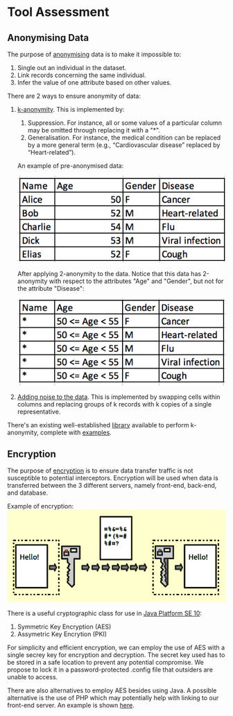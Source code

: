 # Tool Assessment

## Anonymising Data

The purpose of [anonymising](http://kau.diva-portal.org/smash/get/diva2:1043735/FULLTEXT01.pdf) data is to make it impossible to:
1. Single out an individual in the dataset. 
1. Link records concerning the same individual.
1. Infer the value of one attribute based on other values.

There are 2 ways to ensure anonymity of data:
1. [k-anonymity](https://en.wikipedia.org/wiki/K-anonymity). This is implemented by:
    1. Suppression. For instance, all or some values of a particular column may be omitted through replacing it with a "\*".
    1. Generalisation. For instance, the medical condition can be replaced by a more general term (e.g., “Cardiovascular disease” replaced by “Heart-related”).
    
    An example of pre-anonymised data:
    
    ![pre-anonymised data](/images/pre_anonymisation.png)
    
    After applying 2-anonymity to the data. Notice that this data has 2-anonymity with respect to the attributes "Age" and "Gender", but not for the attribute "Disease":
    
    ![post-anonymised data](/images/post_anonymisation.png)

1. [Adding noise to the data](https://link.springer.com/article/10.1186/s40537-017-0110-7). This is implemented by swapping cells within columns and replacing groups of k records with k copies of a single representative.

There's an existing well-established [library](https://arx.deidentifier.org/overview/) available to perform k-anonymity, complete with [examples](https://github.com/arx-deidentifier/arx/tree/master/src/example/org/deidentifier/arx/examples).

## Encryption

The purpose of [encryption](https://en.wikipedia.org/wiki/Encryption) is to ensure data transfer traffic is not susceptible to potential interceptors. Encryption will be used when data is transferred between the 3 different servers, namely front-end, back-end, and database.

Example of encryption:
![encryption-example](/images/public_key_encryption_keys.png)

There is a useful cryptographic class for use in [Java Platform SE 10](https://docs.oracle.com/javase/10/docs/api/javax/crypto/Cipher.html):
1. Symmetric Key Encryption (AES)
1. Assymetric Key Encrytion (PKI)

For simplicity and efficient encryption, we can employ the use of AES with a single secrey key for encryption and decryption. The secret key used has to be stored in a safe location to prevent any potential compromise. We propose to lock it in a password-protected .config file that outsiders are unable to access.

There are also alternatives to employ AES besides using Java. A possible alternative is the use of PHP which may potentially help with linking to our front-end server. An example is shown [here](https://aesencryption.net/).
